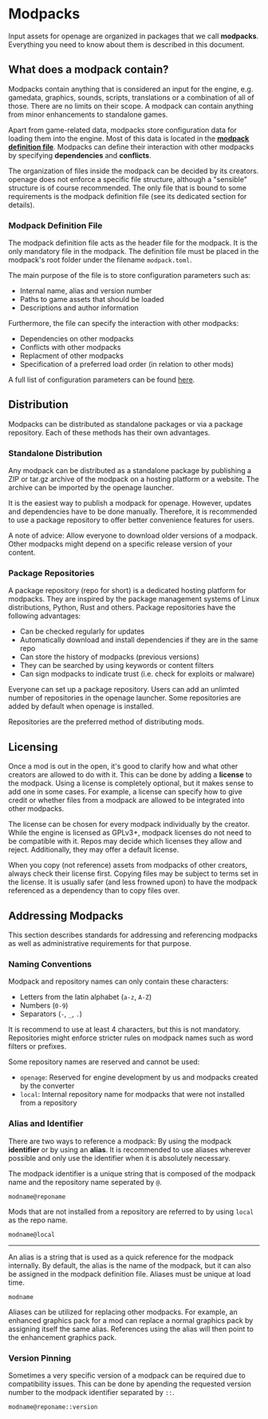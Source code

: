 # Modpacks

Input assets for openage are organized in packages that we call **modpacks**.
Everything you need to know about them is described in this document.


## What does a modpack contain?

Modpacks contain anything that is considered an input for the engine, e.g.
gamedata, graphics, sounds, scripts, translations or a combination of all
of those. There are no limits on their scope. A modpack can contain
anything from minor enhancements to standalone games.

Apart from game-related data, modpacks store configuration data for loading
them into the engine. Most of this data is located in the
**[modpack definition file](###modpack-definition-file)**. Modpacks can define
their interaction with other modpacks by specifying **dependencies** and
**conflicts**.

The organization of files inside the modpack can be decided by its creators.
openage does not enforce a specific file structure, although a "sensible"
structure is of course recommended. The only file that is bound to some requirements
is the modpack definition file (see its dedicated section for details).


### Modpack Definition File

The modpack definition file acts as the header file for the modpack. It is
the only mandatory file in the modpack. The definition file must be placed
in the modpack's root folder under the filename `modpack.toml`.

The main purpose of the file is to store configuration parameters such as:

* Internal name, alias and version number
* Paths to game assets that should be loaded
* Descriptions and author information

Furthermore, the file can specify the interaction with other modpacks:

* Dependencies on other modpacks
* Conflicts with other modpacks
* Replacment of other modpacks
* Specification of a preferred load order (in relation to other mods)

A full list of configuration parameters can be found [here](modpack_definition_file.md).


## Distribution

Modpacks can be distributed as standalone packages or via a package
repository. Each of these methods has their own advantages.


### Standalone Distribution

Any modpack can be distributed as a standalone package by publishing
a ZIP or tar.gz archive of the modpack on a hosting platform or a
website. The archive can be imported by the openage launcher.

It is the easiest way to publish a modpack for openage. However, updates
and dependencies have to be done manually. Therefore, it is recommended
to use a package repository to offer better convenience features for users.

A note of advice: Allow everyone to download older versions of a modpack.
Other modpacks might depend on a specific release version of your content.


### Package Repositories

A package repository (repo for short) is a dedicated hosting platform for
modpacks. They are inspired by the package management systems of Linux
distributions, Python, Rust and others. Package repositories have the following
advantages:

* Can be checked regularly for updates
* Automatically download and install dependencies if they are in the same repo
* Can store the history of modpacks (previous versions)
* They can be searched by using keywords or content filters
* Can sign modpacks to indicate trust (i.e. check for exploits or malware)

Everyone can set up a package repository. Users can add an unlimted number of
repositories in the openage launcher. Some repositories are added by default
when openage is installed.

Repositories are the preferred method of distributing mods.


## Licensing

Once a mod is out in the open, it's good to clarify how and what other creators are
allowed to do with it. This can be done by adding a **license** to the
modpack. Using a license is completely optional, but it makes sense to
add one in some cases. For example, a license can specify how to give credit
or whether files from a modpack are allowed to be integrated into other modpacks.

The license can be chosen for every modpack individually by the creator.
While the engine is licensed as GPLv3+, modpack licenses do not need to
be compatible with it. Repos may decide which licenses they allow and
reject. Additionally, they may offer a default license.

When you copy (not reference) assets from modpacks of other creators,
always check their license first. Copying files may be subject to terms set
in the license. It is usually safer (and less frowned upon) to have the modpack
referenced as a dependency than to copy files over.


## Addressing Modpacks

This section describes standards for addressing and referencing modpacks
as well as administrative requirements for that purpose.


### Naming Conventions

Modpack and repository names can only contain these characters:

* Letters from the latin alphabet (`a-z`, `A-Z`)
* Numbers (`0-9`)
* Separators (`-`, `_`, `.`)

It is recommend to use at least 4 characters, but this is not mandatory.
Repositories might enforce stricter rules on modpack names such as
word filters or prefixes.

Some repository names are reserved and cannot be used:

* `openage`: Reserved for engine development by us and modpacks created by the converter
* `local`: Internal repository name for modpacks that were not installed from a repository


### Alias and Identifier

There are two ways to reference a modpack: By using the modpack **identifier**
or by using an **alias**. It is recommended to use aliases wherever possible
and only use the identifier when it is absolutely necessary.

The modpack identifier is a unique string that is composed of the modpack
name and the repository name seperated by `@`.

```
modname@reponame
```

Mods that are not installed from a repository are referred to by using `local`
as the repo name.

```
modname@local
```

----

An alias is a string that is used as a quick reference for the modpack
internally. By default, the alias is the name of the modpack, but it can
also be assigned in the modpack definition file. Aliases must be unique
at load time.

```
modname
```

Aliases can be utilized for replacing other modpacks. For example, an enhanced
graphics pack for a mod can replace a normal graphics pack by assigning itself
the same alias. References using the alias will then point to the enhancement
graphics pack.


### Version Pinning

Sometimes a very specific version of a modpack can be required due to
compatibility issues. This can be done by apending the requested version
number to the modpack identifier separated by `::`.

```
modname@reponame::version
```
